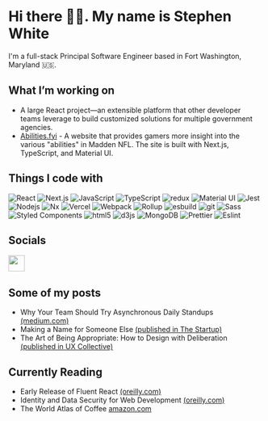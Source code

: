 # Hi there 👋🏾. My name is Stephen White
I'm a full-stack Principal Software Engineer based in Fort Washington, Maryland 🇺🇸.

## What I’m working on
- A large React project—an extensible platform that other developer teams leverage to build customized solutions for multiple government agencies.
- [Abilities.fyi](https://www.abilities.fyi/abilities) - A website that provides gamers more insight into the various "abilities" in
Madden NFL. The site is built with Next.js, TypeScript, and Material UI.

## Things I code with
<p>
  <img alt="React" src="https://img.shields.io/badge/-React-45b8d8?style=flat-square&logo=react&logoColor=white" />
  <img alt="Next.js" src="https://img.shields.io/badge/next.js-000000?style=flat-square&logo=nextdotjs&logoColor=white" />
  <img alt="JavaScript" src="https://shields.io/badge/JavaScript-F7DF1E?logo=JavaScript&logoColor=000&style=flat-square" />
  <img alt="TypeScript" src="https://img.shields.io/badge/-TypeScript-007ACC?style=flat-square&logo=typescript&logoColor=white" />
  <img alt="redux" src="https://img.shields.io/badge/-Redux-764ABC?style=flat-square&logo=redux&logoColor=white" />
  <img alt="Material UI" src="https://img.shields.io/badge/-Material_UI-3399ff?style=flat-square&logo=mui&logoColor=white" />
  <img alt="Jest" src="https://shields.io/badge/jest-c8c9cc?logo=jest&logoColor=111&style=flat-square" />
  <img alt="Nodejs" src="https://img.shields.io/badge/-Nodejs-43853d?style=flat-square&logo=Node.js&logoColor=white" />
  <img alt="Nx" src="https://img.shields.io/badge/-Nx-64748b?style=flat-square&logo=nx&logoColor=white" />
  <img alt="Vercel" src="https://img.shields.io/badge/-Vercel-000000?style=flat-square&logo=vercel&logoColor=white" />
  <img alt="Webpack" src="https://img.shields.io/badge/-Webpack-8DD6F9?style=flat-square&logo=webpack&logoColor=white" /> 
  <img alt="Rollup" src="https://img.shields.io/badge/-Rollup-EC4A3F?style=flat-square&logo=rollup.js&logoColor=white" />
  <img alt="esbuild" src="https://shields.io/badge/esbuild-F7DF1E?logo=esbuild&logoColor=000&style=flat-square" />
  <img alt="git" src="https://img.shields.io/badge/-Git-F05032?style=flat-square&logo=git&logoColor=white" />
  <img alt="Sass" src="https://img.shields.io/badge/-Sass-CC6699?style=flat-square&logo=sass&logoColor=white" />
  <img alt="Styled Components" src="https://img.shields.io/badge/-Styled_Components-db7092?style=flat-square&logo=styled-components&logoColor=white" />
  <img alt="html5" src="https://img.shields.io/badge/-HTML5-E34F26?style=flat-square&logo=html5&logoColor=white" />
  <img alt="d3js" src="https://img.shields.io/badge/-D3.js-F9A03C?style=flat-square&logo=d3.js&logoColor=white" />
  <img alt="MongoDB" src="https://img.shields.io/badge/-MongoDB-13aa52?style=flat-square&logo=mongodb&logoColor=white" />
  <img alt="Prettier" src="https://img.shields.io/badge/-Prettier-F7B93E?style=flat-square&logo=prettier&logoColor=fff" />
  <img alt="Eslint" src="https://img.shields.io/badge/-ESlint-4b32c3?style=flat-square&logo=eslint&logoColor=white" />
</p>

## Socials
<p>
  <a href="https://www.linkedin.com/in/stephenw1016/" target="_blank" rel="noreferrer"><img src="https://raw.githubusercontent.com/danielcranney/readme-generator/main/public/icons/socials/linkedin.svg" width="32" height="32" /></a>
</p>

## Some of my posts
- Why Your Team Should Try Asynchronous Daily Standups [(medium.com)](https://medium.com/p/87f1b809e5c8)
- Making a Name for Someone Else [(published in The Startup)](https://medium.com/p/e616abf4c131)
- The Art of Being Appropriate: How to Design with Deliberation [(published in UX Collective)](https://uxdesign.cc/be-appropriate-2eb27f3ab52f)

## Currently Reading
- Early Release of Fluent React [(oreilly.com)](https://learning.oreilly.com/library/view/fluent-react/9781098138707/)
- Identity and Data Security for Web Development [(oreilly.com)](https://learning.oreilly.com/library/view/identity-and-data/9781491937006/)
- The World Atlas of Coffee [amazon.com](https://www.amazon.com/dp/1784724297?tag=jimseven-20&geniuslink=true)

